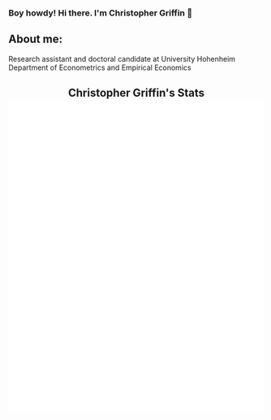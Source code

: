 ### Boy howdy! Hi there. I'm Christopher Griffin 👋
## About me:
Research assistant and doctoral candidate at University Hohenheim Department of Econometrics and Empirical Economics

<h2 align="center"> Christopher Griffin's Stats
  <br><img src="https://github.com/christopher-griffin-hohenheim/christopher-griffin-hohenheim/blob/master/github-metrics.svg"><br> 
</h2>
<!--
**christopher-griffin-hohenheim/christopher-griffin-hohenheim** is a ✨ _special_ ✨ repository because its `README.md` (this file) appears on your GitHub profile.

Here are some ideas to get you started:

- 🔭 I’m currently working on ...
- 🌱 I’m currently learning ...
- 👯 I’m looking to collaborate on ...
- 🤔 I’m looking for help with ...
- 💬 Ask me about ...
- 📫 How to reach me: ...
- 😄 Pronouns: ...
- ⚡ Fun fact: ...
-->
